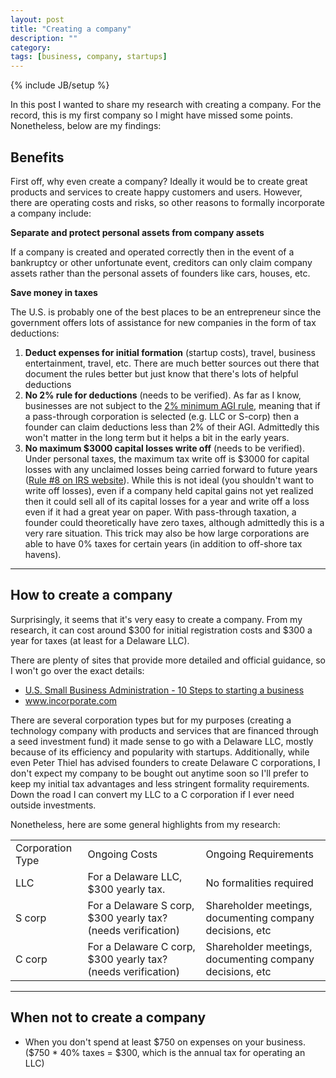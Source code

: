 ```yaml
---
layout: post
title: "Creating a company"
description: ""
category: 
tags: [business, company, startups]
---
```

{% include JB/setup %}

In this post I wanted to share my research with creating a company.
For the record, this is my first company so I might have missed some points. 
Nonetheless, below are my findings:

<h2>Benefits</h2>

First off, why even create a company? Ideally it would be to create 
great products and services to create happy customers and users. However,
there are operating costs and risks, so other reasons to formally incorporate
a company include:

<b>Separate and protect personal assets from company assets</b>

If a company is created and operated correctly then in the event of a 
bankruptcy or other unfortunate event, creditors can only claim company
assets rather than the personal assets of founders like cars, houses, etc.


<b>Save money in taxes</b>

The U.S. is probably one of the best places to be an entrepreneur since
the government offers lots of assistance for new companies in the form
of tax deductions:

<ol>

<li><b>Deduct expenses for initial formation</b> (startup costs), travel, business entertainment, travel, etc. 
There are much better sources out there that document the rules better but
just know that there's lots of helpful deductions</li>

<li><b>No 2% rule for deductions</b> (needs to be verified). As far as I know, businesses
are not subject to the <a href="http://www.1040.com/federal-taxes/deductions/itemized-deductions" target="_blank">2% minimum AGI rule</a>, meaning that if a pass-through corporation is selected (e.g. LLC or S-corp) then 
a founder can claim deductions less than 2% of their AGI. Admittedly this won't
matter in the long term but it helps a bit in the early years. </li>

<li><b>No maximum $3000 capital losses write off</b> (needs to be verified). Under 
personal taxes, the maximum tax write off is $3000 for capital losses with
any unclaimed losses being carried forward to future years (<a href="http://www.irs.gov/uac/Ten-Important-Facts-About-Capital-Gains-and-Losses" target="_blank">Rule #8 on IRS website</a>). While this is 
not ideal (you shouldn't want to write off losses), even if a company
held capital gains not yet realized then it could sell all of its capital
losses for a year and write off a loss even if it had a great year on paper. 
With pass-through taxation, a founder could theoretically have zero taxes, although
admittedly this is a very rare situation. This trick may also be how large
corporations are able to have 0% taxes for certain years (in addition to
off-shore tax havens).</li>

</ol>

<hr>

<h2>How to create a company</h2>

Surprisingly, it seems that it's very easy to create a company. From my research,
it can cost around $300 for initial registration costs and $300 a year for
taxes (at least for a Delaware LLC). 

There are plenty of sites that provide more detailed and official guidance,
so I won't go over the exact details:

<ul>
    <li><a href="http://www.sba.gov/content/follow-these-steps-starting-business" target="_blank">U.S. Small Business Administration - 10 Steps to starting a business</a></li>
    <li><a href="https://www.incorporate.com/" target="_blank">www.incorporate.com</a></li>
</ul>

There are several corporation types but for my purposes (creating a technology
company with products and services that are financed through
a seed investment fund) it made sense to go with a Delaware LLC, mostly
because of its efficiency and popularity with startups. 
Additionally, while even Peter Thiel has advised founders to create Delaware C corporations, 
I don't expect my company to be bought out anytime soon so I'll prefer to
keep my initial tax advantages and less stringent formality requirements. Down
the road I can convert my LLC to a C corporation if I ever need outside investments.

Nonetheless, here are some general highlights from my research:

<table class="table table-bordered table-striped">
    <tr>
        <td>Corporation Type</td>
        <td>Ongoing Costs</td>
        <td>Ongoing Requirements</td>
    </tr>
    <tr>
        <td>LLC</td>
        <td>For a Delaware LLC, $300 yearly tax.</td>
        <td>No formalities required</td>
    </tr>
    <tr>
        <td>S corp</td>
        <td>For a Delaware S corp, $300 yearly tax? (needs verification)</td>
        <td>Shareholder meetings, documenting company decisions, etc </td>
    </tr>
    <tr>
        <td>C corp</td>
        <td>For a Delaware C corp, $300 yearly tax? (needs verification)</td>
        <td>Shareholder meetings, documenting company decisions, etc </td>
    </tr>
</table>

<hr>

<h2>When not to create a company</h2>

<ul>
    <li>When you don't spend at least $750 on expenses on your business. ($750 * 40% taxes = $300, which
is the annual tax for operating an LLC)</li>
</ul>